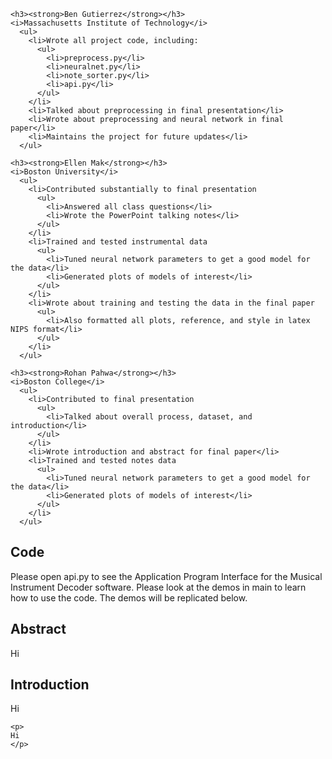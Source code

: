 
  <!--
  <h2>Table of Contents</h2>
    <ol>
	  <li><a href="#Contributors"><b>Contributors</b></a></li>
    </ol>
  
    <h2 id="Contributors">Contributors</h2>
    <i><strong>AKA The Instrumental Specialists</strong> </i>
	-->
  
    <h3><strong>Ben Gutierrez</strong></h3>
    <i>Massachusetts Institute of Technology</i>
      <ul>   
        <li>Wrote all project code, including:
	      <ul>
	        <li>preprocess.py</li>
		    <li>neuralnet.py</li>
		    <li>note_sorter.py</li>
		    <li>api.py</li>
		  </ul>
        </li>
	    <li>Talked about preprocessing in final presentation</li>
	    <li>Wrote about preprocessing and neural network in final paper</li>
	    <li>Maintains the project for future updates</li>
	  </ul>
  
    <h3><strong>Ellen Mak</strong></h3>
    <i>Boston University</i>
	  <ul>
        <li>Contributed substantially to final presentation
	      <ul>
	        <li>Answered all class questions</li>
		    <li>Wrote the PowerPoint talking notes</li>
		  </ul>
	    </li>
	    <li>Trained and tested instrumental data
	      <ul>
	        <li>Tuned neural network parameters to get a good model for the data</li>
		    <li>Generated plots of models of interest</li>
		  </ul>
	    </li>
	    <li>Wrote about training and testing the data in the final paper
	      <ul>
	        <li>Also formatted all plots, reference, and style in latex NIPS format</li>
		  </ul>
	    </li>
	  </ul>
	
    <h3><strong>Rohan Pahwa</strong></h3>
    <i>Boston College</i>
	  <ul>
        <li>Contributed to final presentation
	      <ul>
	        <li>Talked about overall process, dataset, and introduction</li>
		  </ul>
	    </li>
        <li>Wrote introduction and abstract for final paper</li>
	    <li>Trained and tested notes data
	      <ul>
	        <li>Tuned neural network parameters to get a good model for the data</li>
		    <li>Generated plots of models of interest</li>
		  </ul>
	    </li>
      </ul>
 
  <h2>Code</h2>
    <p>
    Please open api.py to see the Application Program Interface for the Musical Instrument Decoder software. Please look at the demos in main to learn how to use the code. The demos will be replicated below.
    </p>

 

  <h2>Abstract</h2>
    <p>
	Hi
	</p>
  

  <h2>Introduction</h2>
    <p>
	Hi
	</p>
  
    <p>
    Hi
    </p>